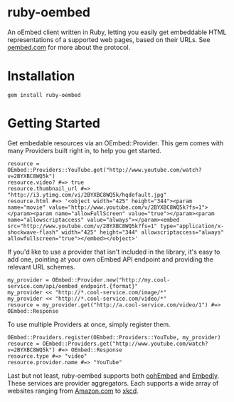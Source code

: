 # ruby-oembed

An oEmbed client written in Ruby, letting you easily get embeddable HTML representations of a supported web pages, based on their URLs. See [oembed.com][oembed] for more about the protocol.

# Installation

    gem install ruby-oembed

# Getting Started

Get embedable resources via an OEmbed::Provider. This gem comes with many Providers built right in, to help you get started.

    resource = OEmbed::Providers::YouTube.get("http://www.youtube.com/watch?v=2BYXBC8WQ5k")
    resource.video? #=> true
    resource.thumbnail_url #=> "http://i3.ytimg.com/vi/2BYXBC8WQ5k/hqdefault.jpg"
    resource.html #=> '<object width="425" height="344"><param name="movie" value="http://www.youtube.com/v/2BYXBC8WQ5k?fs=1"></param><param name="allowFullScreen" value="true"></param><param name="allowscriptaccess" value="always"></param><embed src="http://www.youtube.com/v/2BYXBC8WQ5k?fs=1" type="application/x-shockwave-flash" width="425" height="344" allowscriptaccess="always" allowfullscreen="true"></embed></object>'

If you'd like to use a provider that isn't included in the library, it's easy to add one, pointing at your own oEmbed API endpoint and providing the relevant URL schemes. 

    my_provider = OEmbed::Provider.new("http://my.cool-service.com/api/oembed_endpoint.{format}"
    my_provider << "http://*.cool-service.com/image/*"
    my_provider << "http://*.cool-service.com/video/*"
    resource = my_provider.get("http://a.cool-service.com/video/1") #=> OEmbed::Response

To use multiple Providers at once, simply register them.

    OEmbed::Providers.register(OEmbed::Providers::YouTube, my_provider)
    resource = OEmbed::Providers.get("http://www.youtube.com/watch?v=2BYXBC8WQ5k") #=> OEmbed::Response
    resource.type #=> "video"
    resource.provider.name #=> "YouTube"

Last but not least, ruby-oembed supports both [oohEmbed][oohembed] and [Embedly][embedly]. These services are provider aggregators. Each supports a wide array of websites ranging from [Amazon.com](http://www.amazon.com) to [xkcd](http://www.xkcd.com).

[oembed]: http://oembed.com "The oembed protocol"
[oohembed]: http://oohembed.com
[embedly]: http://embed.ly